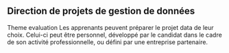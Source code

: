 ## Direction de projets de gestion de données
Theme evaluation
Les apprenants peuvent préparer le projet data de leur choix. Celui-ci peut être personnel, développé par le candidat dans le cadre de son activité professionnelle, ou défini par une entreprise partenaire.

